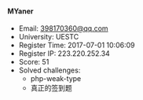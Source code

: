 #### MYaner  

* Email: 398170360@qq.com  
* University: UESTC  
* Register Time: 2017-07-01 10:06:09  
* Register IP: 223.220.252.34  
* Score: 51  
* Solved challenges: 
  * php-weak-type  
  * 真正的签到题  

